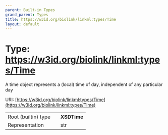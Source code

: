 ```yaml
---
parent: Built-in Types
grand_parent: Types
title: https://w3id.org/biolink/linkml:types/Time
layout: default
---
```


# Type: https://w3id.org/biolink/linkml:types/Time


A time object represents a (local) time of day, independent of any particular day

URI: [https://w3id.org/biolink/linkml:types/Time](https://w3id.org/biolink/linkml:types/Time)

|  |  |  |
| --- | --- | --- |
| Root (builtin) type | | **XSDTime** |
| Representation | | str |
